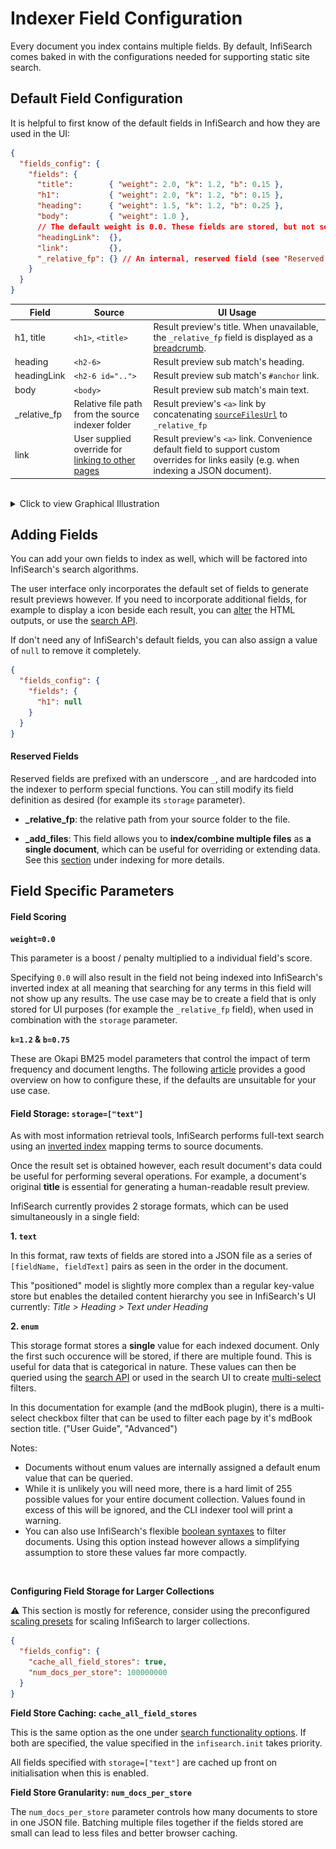 # Indexer Field Configuration

Every document you index contains multiple fields. By default, InfiSearch comes baked in with the configurations needed for supporting static site search.

## Default Field Configuration

It is helpful to first know of the default fields in InfiSearch and how they are used in the UI:

```json
{
  "fields_config": {
    "fields": {
      "title":        { "weight": 2.0, "k": 1.2, "b": 0.15 },
      "h1":           { "weight": 2.0, "k": 1.2, "b": 0.15 },
      "heading":      { "weight": 1.5, "k": 1.2, "b": 0.25 },
      "body":         { "weight": 1.0 },
      // The default weight is 0.0. These fields are stored, but not searchable.
      "headingLink":  {},
      "link":         {},
      "_relative_fp": {} // An internal, reserved field (see "Reserved Fields")
    }
  }
}
```

| Field       | Source                | UI Usage              |
| ----------- | -----------           | -----------           |
| h1, title | `<h1>`, `<title>` | Result preview's title. When unavailable, the `_relative_fp` field is displayed as a [breadcrumb](../search_configuration.md#general-options).
| heading | `<h2-6>` | Result preview sub match's heading.
| headingLink | `<h2-6 id="..">` | Result preview sub match's `#anchor` link.
| body | `<body>` | Result preview sub match's main text.
| _relative_fp | Relative file path from the source indexer folder | Result preview's `<a>` link by concatenating [`sourceFilesUrl`](../search_configuration.md#site-url) to `_relative_fp`
| link | User supplied override for [linking to other pages](../linking_to_others.md) | Result preview's `<a>` link. Convenience default field to support custom overrides for links easily (e.g. when indexing a JSON document).

<br>
<details>
<summary style="cursor: default;">Click to view Graphical Illustration</summary>
<img alt="annotation for fields" src="../images/fields_annotated.png" />
</details>


## Adding Fields

You can add your own fields to index as well, which will be factored into InfiSearch's search algorithms.

The user interface only incorporates the default set of fields to generate result previews however. If you need to incorporate additional fields, for example to display a icon beside each result, you can [alter](../search_configuration_renderers.md#rendering-search-results) the HTML outputs, or use the [search API](../search_api.md).

If don't need any of InfiSearch's default fields, you can also assign a value of `null` to remove it completely.

```json
{
  "fields_config": {
    "fields": {
      "h1": null
    }
  }
}
```

#### Reserved Fields

Reserved fields are prefixed with an underscore `_`, and are hardcoded into the indexer to perform special functions. You can still modify its field definition as desired (for example its `storage` parameter).

- **_relative_fp**: the relative path from your source folder to the file.

- **_add_files**: This field allows you to **index/combine multiple files** as **a single document**, which can be useful for overriding or extending data.
  See this [section](./misc.md#indexing-multiple-files-under-one-document) under indexing for more details.

## Field Specific Parameters

#### Field Scoring

**`weight=0.0`**

This parameter is a boost / penalty multiplied to a individual field's score.

Specifying `0.0` will also result in the field not being indexed into InfiSearch's inverted index at all meaning that searching for any terms in this field will not show up any results. The use case may be to create a field that is only stored for UI purposes (for example the `_relative_fp` field), when used in combination with the `storage` parameter.

**`k=1.2` & `b=0.75`**

These are Okapi BM25 model parameters that control the impact of term frequency and document lengths. The following [article](https://www.elastic.co/guide/en/elasticsearch/guide/current/pluggable-similarites.html#bm25-tunability) provides a good overview on how to configure these, if the defaults are unsuitable for your use case.

#### Field Storage: **`storage=["text"]`**

As with most information retrieval tools, InfiSearch performs full-text search using an [inverted index](https://en.wikipedia.org/wiki/Inverted_index) mapping terms to source documents.

Once the result set is obtained however, each result document's data could be useful for performing several operations. For example, a document's original **title** is essential for generating a human-readable result preview.

InfiSearch currently provides 2 storage formats, which can be used simultaneously in a single field:

**1. `text`**

In this format, raw texts of fields are stored into a JSON file as a series of `[fieldName, fieldText]` pairs as seen in the order in the document.

This "positioned" model is slightly more complex than a regular key-value store but enables the detailed content hierarchy you see in InfiSearch's UI currently: *Title > Heading > Text under Heading*

**2. `enum`**

This storage format stores a **single** value for each indexed document. Only the first such occurence will be stored, if there are multiple found. This is useful for data that is categorical in nature. These values can then be queried using the [search API](../search_api.md#filtering-enum-values) or used in the search UI to create [multi-select](../search_configuration.md#general-options) filters.

In this documentation for example (and the mdBook plugin), there is a multi-select checkbox filter that can be used to filter each page by it's mdBook section title. ("User Guide", "Advanced")

Notes:
- Documents without enum values are internally assigned a default enum value that can be queried.
- While it is unlikely you will need more, there is a hard limit of 255 possible values for your entire document collection. Values found in excess of this will be ignored, and the CLI indexer tool will print a warning.
- You can also use InfiSearch's flexible [boolean syntaxes](../search_syntax.md) to filter documents. Using this option instead however allows a simplifying assumption to store these values far more compactly.

<br>

**Configuring Field Storage for Larger Collections**

⚠️ This section is mostly for reference, consider using the preconfigured [scaling presets](../larger_collections.md) for scaling InfiSearch to larger collections.

```json
{
  "fields_config": {
    "cache_all_field_stores": true,
    "num_docs_per_store": 100000000
  }
}
```

**Field Store Caching: `cache_all_field_stores`**

This is the same option as the one under [search functionality options](../search_configuration.md#search-functionality-options).
If both are specified, the value specified in the `infisearch.init` takes priority.

All fields specified with `storage=["text"]` are cached up front on initialisation when this is enabled.

**Field Store Granularity: `num_docs_per_store`**

The `num_docs_per_store` parameter controls how many documents to store in one JSON file. Batching multiple files together if the fields stored are small can lead to less files and better browser caching.
